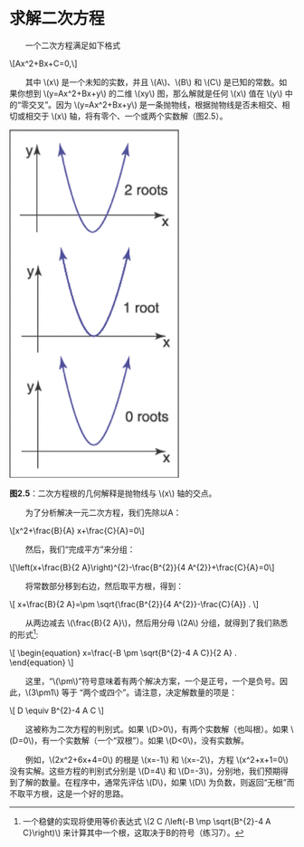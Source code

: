 # 求解二次方程

&emsp;&emsp;一个二次方程满足如下格式

\\[Ax^2+Bx+C=0,\\]

&emsp;&emsp;其中 \\(x\\) 是一个未知的实数，并且 \\(A\\)、\\(B\\) 和 \\(C\\) 是已知的常数。如果你想到 \\(y=Ax^2+Bx+y\\) 的二维 \\(xy\\) 图，那么解就是任何 \\(x\\) 值在 \\(y\\) 中的“零交叉”。因为 \\(y=Ax^2+Bx+y\\) 是一条抛物线，根据抛物线是否未相交、相切或相交于 \\(x\\) 轴，将有零个、一个或两个实数解（图2.5）。

![2.5](./img/2.5.png)

**图2.5**：二次方程根的几何解释是抛物线与 \\(x\\) 轴的交点。

&emsp;&emsp;为了分析解决一元二次方程，我们先除以A：

\\[x^2+\frac{B}{A} x+\frac{C}{A}=0\\]

&emsp;&emsp;然后，我们“完成平方”来分组：

\\[\left(x+\frac{B}{2 A}\right)^{2}-\frac{B^{2}}{4 A^{2}}+\frac{C}{A}=0\\]

&emsp;&emsp;将常数部分移到右边，然后取平方根，得到：

\\[
x+\frac{B}{2 A}=\pm \sqrt{\frac{B^{2}}{4 A^{2}}-\frac{C}{A}} .
\\]

&emsp;&emsp;从两边减去 \\(\frac{B}{2 A}\\)，然后用分母 \\(2A\\) 分组，就得到了我们熟悉的形式[^1]:

[^1]:一个稳健的实现将使用等价表达式 \\(2 C /\left(-B \mp \sqrt{B^{2}-4 A C}\right)\\) 来计算其中一个根，这取决于B的符号（练习7）。

\\[
\begin{equation} x=\frac{-B \pm \sqrt{B^{2}-4 A C}}{2 A} . \end{equation}
\\]

&emsp;&emsp;这里，“\\(\pm\\)”符号意味着有两个解决方案，一个是正号，一个是负号。因此，\\(3\pm1\\) 等于 “两个或四个”。请注意，决定解数量的项是：

\\[
D \equiv B^{2}-4 A C
\\]

&emsp;&emsp;这被称为二次方程的判别式。如果 \\(D>0\\)，有两个实数解（也叫根）。如果 \\(D=0\\)，有一个实数解（一个“双根”）。如果 \\(D<0\\)，没有实数解。

&emsp;&emsp;例如，\\(2x^2+6x+4=0\\) 的根是 \\(x=-1\\) 和 \\(x=-2\\)，方程 \\(x^2+x+1=0\\) 没有实解。这些方程的判别式分别是 \\(D=4\\) 和 \\(D=-3\\)，分别地，我们预期得到了解的数量。在程序中，通常先评估 \\(D\\)，如果 \\(D\\) 为负数，则返回“无根”而不取平方根，这是一个好的思路。

